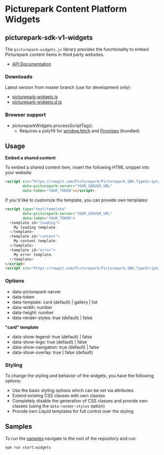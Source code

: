 # Picturepark Content Platform Widgets

## picturepark-sdk-v1-widgets

The `picturepark-widgets.js` library provides the functionality to embed Picturepark content items in third party websites. 

- [API Documentation](https://rawgit.com/Picturepark/Picturepark.SDK.TypeScript/master/docs/picturepark-sdk-v1-widgets/api/index.html)

### Downloads

Latest version from master branch (use for development only): 

- [picturepark-widgets.js](https://rawgit.com/Picturepark/Picturepark.SDK.TypeScript/master/src/picturepark-sdk-v1-widgets/dist/picturepark-widgets.js)
- [picturepark-widgets.d.ts](https://rawgit.com/Picturepark/Picturepark.SDK.TypeScript/master/src/picturepark-sdk-v1-widgets/dist/picturepark-widgets.d.ts)

### Browser support

- pictureparkWidgets.processScriptTag(): 
  - Requires a polyfill for [window.fetch](https://developer.mozilla.org/en/docs/Web/API/Fetch_API) and [Promises](https://developer.mozilla.org/en/docs/Web/JavaScript/Reference/Global_Objects/Promise) (bundled)

## Usage

**Embed a shared content**

To embed a shared content item, insert the following HTML snippet into your website: 

```html
<script src="https://rawgit.com/Picturepark/Picturepark.SDK.TypeScript/master/src/picturepark-sdk-v1-widgets/dist/picturepark-widgets.js"
        data-picturepark-server="YOUR_SERVER_URL" 
        data-token="YOUR_TOKEN"></script>
```

If you'd like to customize the template, you can provide own templates: 

```html
<script type="text/template" 
        data-picturepark-server="YOUR_SERVER_URL" 
        data-token="YOUR_TOKEN">
  <template id="loading">
    My loading template.
  </template>
  <template id="content">
    My content template.
  </template>
  <template id="error">
    My error template.
  </template>
</script>
<script src="https://rawgit.com/Picturepark/Picturepark.SDK.TypeScript/master/src/picturepark-sdk-v1-widgets/dist/picturepark-widgets.js" async></script>
```

### Options

- data-picturepark-server
- data-token
- data-template: card (default) | gallery | list
- data-width: number
- data-height: number
- data-render-styles: true (default) | false

**"card" template**

- data-show-legend: true (default) | false
- data-show-logo: true (default) | false
- data-show-navigation: true (default) | false
- data-show-overlay: true | false (default)

### Styling

To change the styling and behavior of the widgets, you have the following options: 

- Use the basic styling options which can be set via attributes
- Extend existing CSS classes with own classes
- Completely disable the generation of CSS classes and provide own classes (using the `data-render-styles` option)
- Provide own Liquid templates for full control over the styling

## Samples

To run the [samples](https://github.com/Picturepark/Picturepark.SDK.TypeScript/tree/master/src/picturepark-sdk-v1-widgets/samples) navigate to the root of the repository and run: 

    npm run start:widgets
